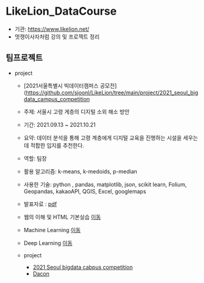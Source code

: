 # LikeLion_DataCourse
  + 기관: https://www.likelion.net/
  + 멋쟁이사자처럼 강의 및 프로젝트 정리

## 팀프로젝트
* project 
    * [2021서울특별시 빅데이터캠퍼스 공모전](https://github.com/sjoonl/LikeLion/tree/main/project/2021_seoul_bigdata_campus_competition
    * 주제: 서울시 고령 게층의 디지털 소외 해소 방안
    * 기간: 2021.09.13 ~ 2021.10.21
    * 요약: 데이터 분석을 통해 고령 계층에게 디지털 교육을 진행하는 시설을 세우는데 적합한 입지를 추천한다.
    * 역할: 팀장
    * 활용 알고리즘: k-means, k-medoids, p-median
    * 사용한 기술: python , pandas, matplotlib, json, scikit learn, Folium, Geopandas, kakaoAPI, QGIS, Excel, googlemaps
    * 발표자료 : [pdf](https://github.com/sjoonl/LikeLion/blob/main/project/2021_seoul_bigdata_campus_competition/%5B2021%20%EC%84%9C%EC%9A%B8%EC%8B%9C%EB%B9%85%EC%BA%A0%EA%B3%B5%EB%AA%A8%EC%A0%84%5D_%5B%EB%94%94%EC%86%8C%EC%84%9C%5D_%EB%B6%84%EC%84%9D%EA%B2%B0%EA%B3%BC%EC%84%9C.pptx)



  * 웹의 이해 및 HTML 기본실습 [이동](https://github.com/sjoonl/LikeLion/tree/main/web)
  * Machine Learning [이동](https://github.com/sjoonl/LikeLion/tree/main/machin_learning)
  * Deep Learning [이동](https://github.com/sjoonl/LikeLion/tree/main/deep_learning)
  * project 
    * [2021 Seoul bigdata cabpus competition](https://github.com/sjoonl/LikeLion/tree/main/project/2021_seoul_bigdata_campus_competition
)
    * [Dacon](https://github.com/sjoonl/LikeLion/tree/main/project/Dacon)

